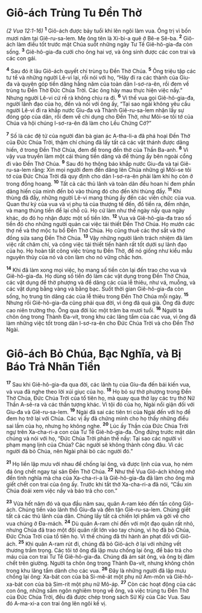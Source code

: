 # Giô-ách Trùng Tu Ðền Thờ
*(2 Vua 12:1-16)*
<sup><b>1</b></sup> Giô-ách được bảy tuổi khi lên ngôi làm vua. Ông trị vì bốn mươi năm tại Giê-ru-sa-lem. Mẹ ông tên là Xi-bi-a quê ở Bê-e Sê-ba. <sup><b>2</b></sup> Giô-ách làm điều tốt trước mặt Chúa suốt những ngày Tư Tế Giê-hô-gia-đa còn sống. <sup><b>3</b></sup> Giê-hô-gia-đa cưới cho ông hai vợ, và ông sinh được các con trai và các con gái.

<sup><b>4</b></sup> Sau đó ít lâu Giô-ách quyết chí trùng tu Ðền Thờ Chúa. <sup><b>5</b></sup> Ông triệu tập các tư tế và những người Lê-vi lại, rồi nói với họ, “Hãy đi ra các thành của Giu-đa và quyên góp tiền dâng hằng năm của toàn dân I-sơ-ra-ên, rồi đem về trùng tu Ðền Thờ Ðức Chúa Trời. Các ông hãy mau thực hiện việc nầy.” Nhưng người Lê-vi cứ rề rà không chịu ra đi. <sup><b>6</b></sup> Vì thế vua gọi Giê-hô-gia-đa, người lãnh đạo của họ, đến và nói với ông ấy, “Tại sao ngài không yêu cầu người Lê-vi đi ra khắp nước Giu-đa và Thành Giê-ru-sa-lem nhận lấy sự đóng góp của dân, rồi đem về chi dụng cho Ðền Thờ, như Môi-se tôi tớ của Chúa và hội chúng I-sơ-ra-ên đã làm cho Lều Chứng Cớ?”

<sup><b>7</b></sup> Số là các đệ tử của người đàn bà gian ác A-tha-li-a đã phá hoại Ðền Thờ của Ðức Chúa Trời, thậm chí chúng đã lấy tất cả các vật thánh được dâng hiến, ở trong Ðền Thờ Chúa, đem để trong đền thờ của Thần Ba-anh. <sup><b>8</b></sup> Vì vậy vua truyền làm một cái thùng tiền dâng và để thùng ấy bên ngoài cổng đi vào Ðền Thờ Chúa. <sup><b>9</b></sup> Sau đó họ thông báo khắp nước Giu-đa và tại Giê-ru-sa-lem rằng: Xin mọi người đem đến dâng lên Chúa những gì Môi-se tôi tớ của Ðức Chúa Trời đã quy định cho dân I-sơ-ra-ên phải làm khi họ còn ở trong đồng hoang. <sup><b>10</b></sup> Tất cả các thủ lãnh và toàn dân đều hoan hỉ đem phần dâng hiến của mình đến bỏ vào thùng đó cho đến khi thùng đầy. <sup><b>11</b></sup> Khi thùng đã đầy, những người Lê-vi mang thùng ấy đến các viên chức của vua. Quan thư ký của vua và vị phụ tá của thượng tế đến, đổ tiền ra, đếm nhận, và mang thùng tiền để lại chỗ cũ. Họ cứ làm như thế ngày nầy qua ngày khác, do đó họ nhận được một số tiền lớn. <sup><b>12</b></sup> Vua và Giê-hô-gia-đa trao số tiền đó cho những người quản cai việc tái thiết Ðền Thờ Chúa. Họ mướn các thợ nề và thợ mộc tu bổ Ðền Thờ Chúa. Họ cũng thuê các thợ sắt và thợ đồng sửa sang Ðền Thờ Chúa. <sup><b>13</b></sup> Vậy những người lãnh trách nhiệm đã làm việc rất chăm chỉ, và công việc tái thiết tiến hành rất tốt dưới sự lãnh đạo của họ. Họ hoàn tất công việc trùng tu Ðền Thờ, để nó giống như kiểu mẫu nguyên thủy của nó và còn làm cho nó vững chắc hơn.

<sup><b>14</b></sup> Khi đã làm xong mọi việc, họ mang số tiền còn lại đến trao cho vua và Giê-hô-gia-đa. Họ dùng số tiền đó làm các vật dụng trong Ðền Thờ Chúa, các vật dụng để thờ phượng và để dâng các của lễ thiêu, như vá, muỗng, và các vật dụng bằng vàng và bằng bạc. Suốt thời gian Giê-hô-gia-đa còn sống, họ trung tín dâng các của lễ thiêu trong Ðền Thờ Chúa mỗi ngày. <sup><b>15</b></sup> Nhưng rồi Giê-hô-gia-đa cũng phải qua đời, vì ông đã quá già. Ông đã được cao niên trường thọ. Ông qua đời lúc một trăm ba mươi tuổi. <sup><b>16</b></sup> Người ta chôn ông trong Thành Ða-vít, trong khu các lăng tẩm của các vua, vì ông đã làm những việc tốt trong dân I-sơ-ra-ên cho Ðức Chúa Trời và cho Ðền Thờ Ngài.

# Giô-ách Bỏ Chúa, Bạc Nghĩa, và Bị Báo Trả Nhãn Tiền
<sup><b>17</b></sup> Sau khi Giê-hô-gia-đa qua đời, các lãnh tụ của Giu-đa đến bái kiến vua, và vua đã nghe theo lời xúi giục của họ. <sup><b>18</b></sup> Họ bỏ sự thờ phượng trong Ðền Thờ Chúa, Ðức Chúa Trời của tổ tiên họ, mà quay qua thờ lạy các trụ thờ Nữ Thần A-sê-ra và các thần tượng khác. Vì tội đó của họ, Ngài nổi giận đối với Giu-đa và Giê-ru-sa-lem. <sup><b>19</b></sup> Ngài đã sai các tiên tri của Ngài đến với họ để đem họ trở lại với Chúa. Các vị ấy đã chứng minh cho họ thấy những điều sai lầm của họ, nhưng họ không nghe. <sup><b>20</b></sup> Lúc ấy Thần của Ðức Chúa Trời ngự trên Xa-cha-ri-a con của Tư Tế Giê-hô-gia-đa. Ông đứng trước mặt dân chúng và nói với họ, “Ðức Chúa Trời phán thế nầy: Tại sao các người vi phạm mạng lịnh của Chúa? Các người sẽ không thành công đâu. Vì các người đã bỏ Chúa, nên Ngài phải bỏ các người đó.”

<sup><b>21</b></sup> Họ liền lập mưu với nhau để chống lại ông, và được lịnh của vua, họ ném đá ông chết ngay tại sân Ðền Thờ Chúa. <sup><b>22</b></sup> Như thế Vua Giô-ách không nhớ đến tình nghĩa mà cha của Xa-cha-ri-a là Giê-hô-gia-đa đã làm cho ông mà giết chết con trai của ông ấy. Trước khi tắt thở Xa-cha-ri-a đã nói, “Cầu xin Chúa đoái xem việc nầy và báo trả cho con.”

<sup><b>23</b></sup> Vừa hết năm đó và qua đầu năm sau, quân A-ram kéo đến tấn công Giô-ách. Chúng tiến vào lãnh thổ Giu-đa và đến tận Giê-ru-sa-lem. Chúng giết tất cả các thủ lãnh của dân. Chúng lấy tất cả chiến lợi phẩm và gởi về cho vua chúng ở Ða-mách. <sup><b>24</b></sup> Dù quân A-ram chỉ đến với một đạo quân rất nhỏ, nhưng Chúa đã trao một đội quân rất lớn vào tay chúng, vì họ đã bỏ Chúa, Ðức Chúa Trời của tổ tiên họ. Vì thế chúng đã thi hành án phạt đối với Giô-ách. <sup><b>25</b></sup> Khi quân A-ram rút đi, chúng đã bỏ Giô-ách ở lại với những vết thương trầm trọng. Các tôi tớ ông đã lập mưu chống lại ông, để báo trả cho máu của con trai Tư Tế Giê-hô-gia-đa. Chúng đã ám sát ông, và ông bị đâm chết trên giường. Người ta chôn ông trong Thành Ða-vít, nhưng không chôn trong khu lăng tẩm dành cho các vua. <sup><b>26</b></sup> Ðây là những người đã lập mưu chống lại ông: Xa-bát con của bà Si-mê-át một phụ nữ Am-môn và Giê-hô-xa-bát con của bà Sim-rít một phụ nữ Mô-áp. <sup><b>27</b></sup> Còn các hoạt động của các con ông, những sấm ngôn nghiêm trọng về ông, và việc trùng tu Ðền Thờ của Ðức Chúa Trời, đều đã được chép trong sách Sử Ký của Các Vua. Sau đó A-ma-xi-a con trai ông lên ngôi kế vị.

